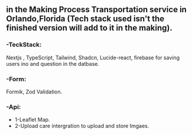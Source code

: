 <h2>in the Making Process Transportation service in Orlando,Florida (Tech stack used isn't the finished version will add to it in the making).</h2>

<h3 >-TeckStack:</h3> Nextjs , TypeScript, Tailwind, Shadcn, Lucide-react, firebase for saving users ino and question in the datbase. <br/> <h3>-Form:</h3> Formik, Zod Validation.<br/> <h3>-Api:</h3><ul><li>1-Leaflet Map.</li><li>2-Upload care intergration to upload and store Imgaes.</li></ul>
